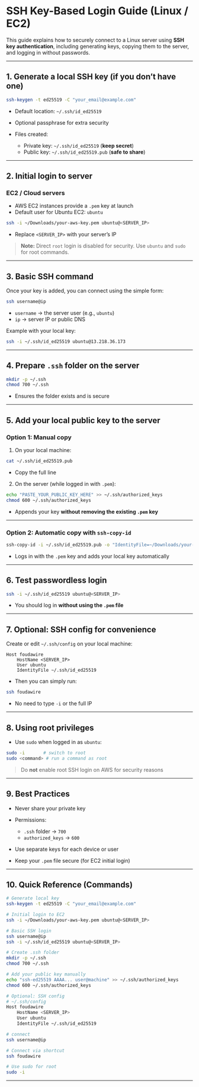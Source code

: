 # **SSH Key-Based Login Guide (Linux / EC2)**

This guide explains how to securely connect to a Linux server using **SSH key authentication**, including generating keys, copying them to the server, and logging in without passwords.

---

## **1. Generate a local SSH key (if you don’t have one)**

```bash
ssh-keygen -t ed25519 -C "your_email@example.com"
```

* Default location: `~/.ssh/id_ed25519`
* Optional passphrase for extra security
* Files created:

  * Private key: `~/.ssh/id_ed25519` (**keep secret**)
  * Public key: `~/.ssh/id_ed25519.pub` (**safe to share**)

---

## **2. Initial login to server**

### **EC2 / Cloud servers**

* AWS EC2 instances provide a `.pem` key at launch
* Default user for Ubuntu EC2: `ubuntu`

```bash
ssh -i ~/Downloads/your-aws-key.pem ubuntu@<SERVER_IP>
```

* Replace `<SERVER_IP>` with your server’s IP

> **Note:** Direct `root` login is disabled for security. Use `ubuntu` and `sudo` for root commands.

---

## **3. Basic SSH command**

Once your key is added, you can connect using the simple form:

```bash
ssh username@ip
```

* `username` → the server user (e.g., `ubuntu`)
* `ip` → server IP or public DNS

Example with your local key:

```bash
ssh -i ~/.ssh/id_ed25519 ubuntu@13.218.36.173
```

---

## **4. Prepare `.ssh` folder on the server**

```bash
mkdir -p ~/.ssh
chmod 700 ~/.ssh
```

* Ensures the folder exists and is secure

---

## **5. Add your local public key to the server**

### **Option 1: Manual copy**

1. On your local machine:

```bash
cat ~/.ssh/id_ed25519.pub
```

* Copy the full line

2. On the server (while logged in with `.pem`):

```bash
echo "PASTE_YOUR_PUBLIC_KEY_HERE" >> ~/.ssh/authorized_keys
chmod 600 ~/.ssh/authorized_keys
```

* Appends your key **without removing the existing `.pem` key**

---

### **Option 2: Automatic copy with `ssh-copy-id`**

```bash
ssh-copy-id -i ~/.ssh/id_ed25519.pub -o "IdentityFile=~/Downloads/your-aws-key.pem" ubuntu@<SERVER_IP>
```

* Logs in with the `.pem` key and adds your local key automatically

---

## **6. Test passwordless login**

```bash
ssh -i ~/.ssh/id_ed25519 ubuntu@<SERVER_IP>
```

* You should log in **without using the `.pem` file**

---

## **7. Optional: SSH config for convenience**

Create or edit `~/.ssh/config` on your local machine:

```text
Host foudawire
    HostName <SERVER_IP>
    User ubuntu
    IdentityFile ~/.ssh/id_ed25519
```

* Then you can simply run:

```bash
ssh foudawire
```

* No need to type `-i` or the full IP

---

## **8. Using root privileges**

* Use `sudo` when logged in as `ubuntu`:

```bash
sudo -i       # switch to root
sudo <command> # run a command as root
```

> Do **not** enable root SSH login on AWS for security reasons

---

## **9. Best Practices**

* Never share your private key
* Permissions:

  * `.ssh` folder → `700`
  * `authorized_keys` → `600`
* Use separate keys for each device or user
* Keep your `.pem` file secure (for EC2 initial login)

---

## **10. Quick Reference (Commands)**

```bash
# Generate local key
ssh-keygen -t ed25519 -C "your_email@example.com"

# Initial login to EC2
ssh -i ~/Downloads/your-aws-key.pem ubuntu@<SERVER_IP>

# Basic SSH login
ssh username@ip
ssh -i ~/.ssh/id_ed25519 ubuntu@<SERVER_IP>

# Create .ssh folder
mkdir -p ~/.ssh
chmod 700 ~/.ssh

# Add your public key manually
echo "ssh-ed25519 AAAA... user@machine" >> ~/.ssh/authorized_keys
chmod 600 ~/.ssh/authorized_keys

# Optional: SSH config
# ~/.ssh/config
Host foudawire
    HostName <SERVER_IP>
    User ubuntu
    IdentityFile ~/.ssh/id_ed25519

# connect
ssh username@ip

# Connect via shortcut
ssh foudawire

# Use sudo for root
sudo -i
```

---

